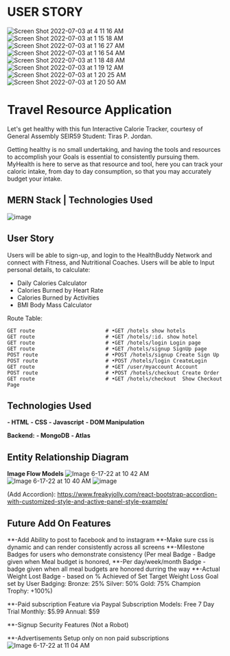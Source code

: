 # USER STORY
![Screen Shot 2022-07-03 at 4 11 16 AM](https://user-images.githubusercontent.com/105219025/177031181-98c3c09c-3884-4da3-839e-e3a1c3a02689.png)
![Screen Shot 2022-07-03 at 1 15 18 AM](https://user-images.githubusercontent.com/105219025/177026143-ca5afdaf-0861-4e13-bc01-ef26e85d3350.png)
![Screen Shot 2022-07-03 at 1 16 27 AM](https://user-images.githubusercontent.com/105219025/177026145-20bd7643-2ef7-4bd5-8385-e0a8044e6145.png)
![Screen Shot 2022-07-03 at 1 16 54 AM](https://user-images.githubusercontent.com/105219025/177026146-9f2f1130-2f7c-4a17-9162-5b02f0e561dc.png)
![Screen Shot 2022-07-03 at 1 18 48 AM](https://user-images.githubusercontent.com/105219025/177026147-2e8f8b86-de75-4288-ab45-cbb49bddcf24.png)
![Screen Shot 2022-07-03 at 1 19 12 AM](https://user-images.githubusercontent.com/105219025/177026148-b66ea6d5-5d23-4032-9a91-b973d20dacd1.png)
![Screen Shot 2022-07-03 at 1 20 25 AM](https://user-images.githubusercontent.com/105219025/177026149-6a5d0e3f-dbf9-4d34-af4d-ccbc588bd820.png)
![Screen Shot 2022-07-03 at 1 20 50 AM](https://user-images.githubusercontent.com/105219025/177026150-a1c21cac-0b0a-42a4-83fd-44dad8cb683d.png)


# Travel Resource Application

Let's get healthy with this fun Interactive Calorie Tracker, courtesy of General Assembly SEIR59 Student: Tiras P. Jordan.

Getting healthy is no small undertaking, and having the tools and resources to accomplish your Goals is essential to consistently pursuing them. MyHealth is here to serve as that resource and tool, here you can track your caloric intake, from day to day consumption, so that you may accurately budget your intake.

## MERN Stack | Technologies Used
![image](https://user-images.githubusercontent.com/105219025/177025448-327b43e9-5800-4aea-8d25-223730f89267.png)



## User Story

Users will be able to sign-up, and login to the HealthBuddy Network and connect with Fitness, and Nutritional Coaches. Users will be able to Input personal details, to calculate:

- Daily Calories Calculator
- Calories Burned by Heart Rate
- Calories Burned by Activities
- BMI Body Mass Calculator

Route Table:

    GET route                       # •GET /hotels show hotels
    GET route                       # •GET /hotels/:id. show hotel
    GET route                       # •GET /hotels/login Login page
    GET route                       # •GET /hotels/signup SignUp page
    POST route                      # •POST /hotels/signup Create Sign Up
    POST route                      # •POST /hotels/login CreateLogin
    GET route                       # •GET /user/myaccount Account
    POST route                      # •POST /hotels/checkout Create Order
    GET route                       # •GET /hotels/checkout  Show Checkout Page




## Technologies Used

**- HTML**
**- CSS**
**- Javascript**
**- DOM Manipulation**

**Backend:**
**- MongoDB**
**- Atlas**

## Entity Relationship Diagram

**Image Flow Models**
![Image 6-17-22 at 10 42 AM](https://user-images.githubusercontent.com/105219025/174321060-1cc6e5e1-8ca3-4dcc-bc90-77785c7b2e2b.jpeg)![Image 6-17-22 at 10 40 AM](https://user-images.githubusercontent.com/105219025/174321098-2b763b1e-d975-4a20-849f-3352f66b358f.jpeg)
![image](https://user-images.githubusercontent.com/105219025/174331007-16cbe68e-cfe8-4aaa-b836-2ceb837bde91.gif)

(Add Accordion):
https://www.freakyjolly.com/react-bootstrap-accordion-with-customized-style-and-active-panel-style-example/

## Future Add On Features

**-Add Ability to post to facebook and to instagram
**-Make sure css is dynamic and can render consistently across all screens
**-Milestone Badges for users who demonstrate consistency (Per meal Badge - Badge given when Meal budget is honored,
**-Per day/week/month Badge - badge given when all meal budgets are honored durring the way
\*\*-Actual Weight Lost Badge - based on % Achieved of Set Target Weight Loss Goal set by User Badging: Bronze: 25%
Silver: 50%
Gold: 75%
Champion Trophy: +100%)

\*\*-Paid subscription Feature via Paypal
Subscription Models:
Free 7 Day Trial
Monthly: $5.99
Annual: $59

\*\*-Signup Security Features
(Not a Robot)

\*\*-Advertisements Setup only on non paid subscriptions
![Image 6-17-22 at 11 04 AM](https://user-images.githubusercontent.com/105219025/174325135-00d1fffd-7296-4d00-93a8-09612acf2c33.jpeg)
